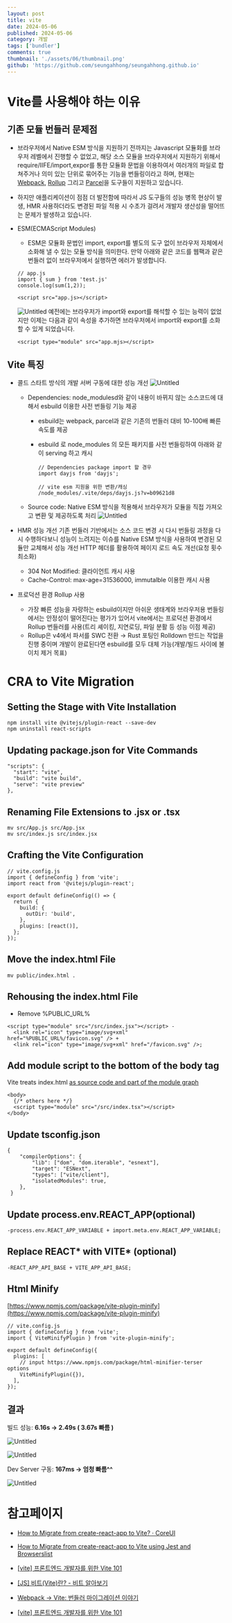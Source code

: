 ```yaml
---
layout: post
title: vite
date: 2024-05-06
published: 2024-05-06
category: 개발
tags: ['bundler']
comments: true
thumbnail: './assets/06/thumbnail.png'
github: 'https://github.com/seungahhong/seungahhong.github.io'
---
```


# Vite를 사용해야 하는 이유

## 기존 모듈 번들러 문제점

- 브라우저에서 Native ESM 방식을 지원하기 전까지는 Javascript 모듈화를 브라우저 레벨에서 진행할 수 없었고, 해당 소스 모듈을 브라우저에서 지원하기 위해서 require/IIFE/import,expor를 통한 모듈화 문법을 이용하여서 여러개의 파일로 합쳐주거나 의미 있는 단위로 묶어주는 기능을 번들링이라고 하며, 현재는 [Webpack](https://webpack.js.org/), [Rollup](https://rollupjs.org/) 그리고 [Parcel](https://parceljs.org/)을 도구들이 지원하고 있습니다.
- 하지만 애플리케이션이 점점 더 발전함에 따라서 JS 도구들의 성능 병목 현상이 발생, HMR 사용하더라도 변경된 파일 적용 시 수초가 걸려서 개발자 생산성을 떨어뜨는 문제가 발생하고 있습니다.
- ESM(ECMAScript Modules)

  - ESM은 모듈화 문법인 import, export를 별도의 도구 없이 브라우저 자체에서 소화해 낼 수 있는 모듈 방식을 의미한다. 만약 아래와 같은 코드를 웹팩과 같은 번들러 없이 브라우저에서 실행하면 에러가 발생합니다.

  ```tsx
  // app.js
  import { sum } from 'test.js'
  console.log(sum(1,2));

  <script src="app.js></script>
  ```

  ![Untitled](./assets/06/Untitled.png)
  예전에는 브라우저가 import와 export를 해석할 수 있는 능력이 없었지만 이제는 다음과 같이 속성을 추가하면 브라우저에서 import와 export를 소화할 수 있게 되었습니다.

  ```tsx
  <script type="module" src="app.mjs></script>
  ```

## Vite 특징

- 콜드 스타트 방식의 개발 서버 구동에 대한 성능 개선
  ![Untitled](./assets/06/Untitled1.png)

  - Dependencies: node_modulesd와 같이 내용이 바뀌지 않는 소스코드에 대해서 esbuild 이용한 사전 번들링 기능 제공

    - esbuild는 webpack, parcel과 같은 기존의 번들러 대비 10-100배 빠른 속도를 제공
    - esbuild 로 node_modules 의 모든 패키지를 사전 번들링하여 아래와 같이 serving 하고 캐시

      ```tsx
      // Dependencies package import 할 경우
      import dayjs from 'dayjs';

      // vite esm 지원을 위한 변환/캐싱
      /node_modules/.vite/deps/dayjs.js?v=b09621d8
      ```

  - Source code: Native ESM 방식을 적용해서 브라우저가 모듈을 직접 가져오고 변환 및 제공하도록 처리
    ![Untitled](./assets/06/Untitled2.png)

- HMR 성능 개선
  기존 번들러 기반에서는 소스 코드 변경 시 다시 번들링 과정을 다시 수행하다보니 성능이 느려지는 이슈를 Native ESM 방식을 사용하여 변경된 모듈만 교체해서 성능 개선
  HTTP 헤더를 활용하여 페이지 로드 속도 개선(요청 횟수 최소화)
  - 304 Not Modified: 클라이언트 캐시 사용
  - Cache-Control: max-age=31536000, immutalble 이용한 캐시 사용
- 프로덕션 환경 Rollup 사용
  - 가장 빠른 성능을 자랑하는 esbuild이지만 아쉬운 생태계와 브라우저용 번들링에서는 안정성이 떨어진다는 평가가 있어서 vite에서는 프로덕션 환경에서 Rollup 번들러를 사용(트리 셰이킹, 지연로딩, 파일 분활 등 성능 이점 제공)
  - Rollup은 v4에서 파서를 SWC 전환 → Rust 포팅인 Rolldown 만드는 작업을 진행 중이며 개발이 완료된다면 esbuild를 모두 대체 가능(개발/빌드 사이에 불이치 제거 목표)

# CRA to Vite Migration

## Setting the Stage with Vite Installation

```tsx
npm install vite @vitejs/plugin-react --save-dev
npm uninstall react-scripts
```

## Updating package.json for Vite Commands

```tsx
"scripts": {
  "start": "vite",
  "build": "vite build",
  "serve": "vite preview"
},
```

## Renaming File Extensions to .jsx or .tsx

```tsx
mv src/App.js src/App.jsx
mv src/index.js src/index.jsx
```

## Crafting the Vite Configuration

```tsx
// vite.config.js
import { defineConfig } from 'vite';
import react from '@vitejs/plugin-react';

export default defineConfig(() => {
  return {
    build: {
      outDir: 'build',
    },
    plugins: [react()],
  };
});
```

## Move the index.html File

```tsx
mv public/index.html .
```

## Rehousing the index.html File

- Remove %PUBLIC_URL%

```tsx
<script type="module" src="/src/index.jsx"></script> -
  <link rel="icon" type="image/svg+xml" href="%PUBLIC_URL%/favicon.svg" /> +
  <link rel="icon" type="image/svg+xml" href="/favicon.svg" />;
```

## Add module script to the bottom of the body tag

Vite treats index.html [as source code and part of the module graph](https://vitejs.dev/guide/#index-html-and-project-root)

```tsx
<body>
  {/* others here */}
  <script type="module" src="/src/index.tsx"></script>
</body>
```

## Update tsconfig.json

```tsx
{
    "compilerOptions": {
        "lib": ["dom", "dom.iterable", "esnext"],
        "target": "ESNext",
        "types": ["vite/client"],
        "isolatedModules": true,
    },
 }
```

## Update process.env.REACT_APP(optional)

```tsx
-process.env.REACT_APP_VARIABLE + import.meta.env.REACT_APP_VARIABLE;
```

## Replace REACT* with VITE* (optional)

```tsx
-REACT_APP_API_BASE + VITE_APP_API_BASE;
```

## Html Minify

[https://www.npmjs.com/package/vite-plugin-minify](https://www.npmjs.com/package/vite-plugin-minify)

```tsx
// vite.config.js
import { defineConfig } from 'vite';
import { ViteMinifyPlugin } from 'vite-plugin-minify';

export default defineConfig({
  plugins: [
    // input https://www.npmjs.com/package/html-minifier-terser options
    ViteMinifyPlugin({}),
  ],
});
```

## 결과

빌드 성능: **6.16s → 2.49s ( 3.67s 빠름 )**

![Untitled](./assets/06/Untitled3.png)

![Untitled](./assets/06/Untitled4.png)

Dev Server 구동: **167ms → 엄청 빠름^^**

![Untitled](./assets/06/Untitled5.png)

# 참고페이지

- [How to Migrate from create-react-app to Vite? · CoreUI](https://coreui.io/blog/how-to-migrate-create-react-app-to-vite/)

- [How to Migrate from create-react-app to Vite using Jest and Browserslist](https://www.freecodecamp.org/news/how-to-migrate-from-create-react-app-to-vite/)

- [[vite] 프론트엔드 개발자를 위한 Vite 101](https://nyagm.tistory.com/280)

- [[JS] 비트(Vite)란? - 비트 알아보기](https://khys.tistory.com/31)

- [Webpack → Vite: 번들러 마이그레이션 이야기](https://engineering.ab180.co/stories/webpack-to-vite)

- [[vite] 프론트엔드 개발자를 위한 Vite 101](https://nyagm.tistory.com/280)
